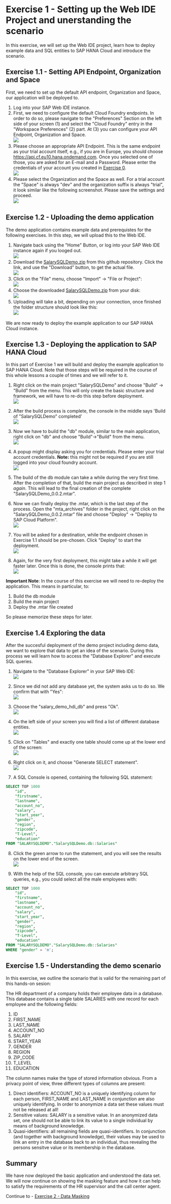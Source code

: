 # Exercise 1 - Setting up the Web IDE Project and unerstanding the scenario

In this exercise, we will set up the Web IDE project, learn how to deploy example data and SQL entities to SAP HANA Cloud and introduce the scenario.

## Exercise 1.1 - Setting API Endpoint, Organization and Space

First, we need to set up the default API endpoint, Organization and Space, our application will be deployed to.

1. Log into your SAP Web IDE instance.
2. First, we need to configure the default Cloud Foundry endpoints. In order to do so, please navigate to the "Preferences" Section on the left side of your screen (1) and select the "Cloud Foundry" entry in the "Workspace Preferences" (2) part. At (3) you can configure your API Endpoint, Organization and Space.
<br>![](/exercises/ex1/images/set_cf_api_endpoint.png)
3. Please choose an appropriate API Endpoint. This is the same endpoint as your trial account itself, e.g., if you are in Europe, you should choose https://api.cf.eu10.hana.ondemand.com. Once you selected one of those, you are asked for an E-mail and a Password. Please enter the credentials of your account you created in [Exercise 0](../ex0/README.md).
<br>![](/exercises/ex1/images/login_organization_space.png)
4. Please select the Organization and the Space as well. For a trial account the "Space" is always "dev" and the organization suffix is always "trial", it look similar like the following screenshot. Please save the settings and proceed.
<br>![](/exercises/ex1/images/chosen_api_endpoint_organization_space.png)


## Exercise 1.2 - Uploading the demo application

The demo application contains example data and prerequistes for the following exercises. In this step, we will upload this to the Web IDE.

1. Navigate back using the "Home" Button, or log into your SAP Web IDE instance again if you looged out.
<br>![](/exercises/ex1/images/navigate_home.png)
2. Download the [SalarySQLDemo.zip](/exercises/ex1/downloads/SalarySQLDemo.zip) from this github repository. Click the link, and use the "Download" button, to get the actual file.
<br>![](/exercises/ex1/images/download_github.png)
3. Click on the "File" menu, choose "Import" -> "File or Project":
<br>![](/exercises/ex1/images/import_file_project.png)
4. Choose the downloaded [SalarySQLDemo.zip](/exercises/ex1/downloads/SalarySQLDemo.zip) from your disk:
<br>![](/exercises/ex1/images/chosen_file.png)
5. Uploading will take a bit, depending on your connection, once finished the folder structure should look like this: 
<br>![](/exercises/ex1/images/folder_structure.png)

We are now ready to deploy the example application to our SAP HANA Cloud instance.

## Exercise 1.3 - Deploying the application to SAP HANA Cloud

In this part of Exercise 1 we will build and deploy the example application to SAP HANA Cloud. Note that those steps will be required in the course of this whole lessons a couple of times and we will refer to it.

1. Right click on the main project "SalarySQLDemo" and choose "Build" -> "Build" from the menu. This will only create the basic structure and framework, we will have to re-do this step before deployment.
<br>![](/exercises/ex1/images/main_app_build.png)

2. After the build process is complete, the console in the middle says 'Build of "SalarySQLDemo" completed'
<br>![](/exercises/ex1/images/build_completed.png)

3. Now we have to build the "db" module, similar to the main application, right click on "db" and choose "Build"->"Build" from the menu.
<br>![](/exercises/ex1/images/build_db_module.png)

4. A popup might display asking you for credentials. Please enter your trial account credentials. **Note:** this might not be required if you are still logged into your cloud foundry account.
<br>![](/exercises/ex1/images/logon_for_build.png)

5. The build of the db module can take a while during the very first time. After the completion of that, build the main project as described in step 1 *again*. This will lead to the final creation of the complete "SalarySQLDemo_0.0.2.mtar".

6. Now we can finally deploy the .mtar, which is the last step of the process. Open the "mta_archives" folder in the project, right click on the "SalarySQLDemo_0.0.2.mtar" file and choose "Deploy" -> "Deploy to SAP Cloud Platform".
<br>![](/exercises/ex1/images/deploy_mtar.png)

7. You will be asked for a destination, while the endpoint chosen in Exercise 1.1 should be pre-chosen. Click "Deploy" to start the deployment.
<br>![](/exercises/ex1/images/final_deploy_endpoint.png)

8. Again, for the very first deployment, this might take a while it will get faster later. Once this is done, the console prints that:
<br>![](/exercises/ex1/images/deployment_successful.png)


**Important Note**: In the course of this exercise we will need to re-deploy the application. This means in particular, to:
1. Build the db module
2. Build the main project
3. Deploy the .mtar file created

So please memorize these steps for later.

## Exercise 1.4 Exploring the data 

After the succesful deployment of the demo project including demo data, we want to explore that data to get an idea of the scenario. During this process we will learn how to access the "Database Explorer" and execute SQL queries.

1. Navigate to the "Database Explorer" in your SAP Web IDE:
<br>![](/exercises/ex1/images/db_explorer.png)

2. Since we did not add any database yet, the system asks us to do so. We confirm that with "Yes":
<br>![](/exercises/ex1/images/add_new_db_dialogue.png)

3. Choose the "salary_demo_hdi_db" and press "Ok".
<br>![](/exercises/ex1/images/choose_hdi.png)

4. On the left side of your screen you will find a list of different database entities. 
<br>![](/exercises/ex1/images/demo_db.png)

5. Click on "Tables" and exactly one table should come up at the lower end of the screen:
<br>![](/exercises/ex1/images/tables.png)

6. Right click on it, and choose "Generate SELECT statement".
<br>![](/exercises/ex1/images/generate_select.png)

7. A SQL Console is opened, containing the following SQL statement:
```SQL
SELECT TOP 1000
	"id",
	"firstname",
	"lastname",
	"account_no",
	"salary",
	"start_year",
	"gender",
	"region",
	"zipcode",
	"T-Level",
	"education"
FROM "SALARYSQLDEMO"."SalarySQLDemo.db::Salaries"
```
8. Click the green arrow to run the statement, and you will see the results on the lower end of the screen.
<br>![](/exercises/ex1/images/run_sql_query.png)

9. With the help of the SQL console, you can execute arbitrary SQL queries, e.g., you could select all the male employees with:

```SQL
SELECT TOP 1000
	"id",
	"firstname",
	"lastname",
	"account_no",
	"salary",
	"start_year",
	"gender",
	"region",
	"zipcode",
	"T-Level",
	"education"
FROM "SALARYSQLDEMO"."SalarySQLDemo.db::Salaries"
WHERE "gender" = 'm';
```
## Exercise 1.5 - Understanding the demo scenario

In this exercise, we outline the scenario that is valid for the remaining part of this hands-on sesion: 

The HR department of a company holds their employee data in a database. This database contains a single table SALARIES with one record for each employee and the following fields:

1. ID
2. FIRST_NAME
3. LAST_NAME
4. ACCOUNT_NO
5. SALARY
6. START_YEAR
7. GENDER
8. REGION
9. ZIP_CODE
10. T_LEVEL
11. EDUCATION

The column names make the type of stored information obvious. From a privacy point of view, three different types of columns are present: 

1. Direct identifiers: ACCOUNT_NO is a uniquely identifying column for each person, FIRST_NAME and LAST_NAME in conjunction are also uniquely identifying. In order to anonymize a data set these values must not be released at all!
2. Sensitive values: SALARY is a sensitive value. In an anonymized data set, one should not be able to link its value to a single individual by means of background knowledge.
3. Quasi-identifiers: all remaining fields are quasi-identifiers. In conjunction (and together with background knowledge), their values may be used to link an entry in the database back to an individual, thus revealing the persons sensitve value or its membership in the database.

## Summary

We have now deployed the basic application and understood the data set. We will now continue on showing the masking feature and how it can help to satisfy the requirements of the HR supervisor and the call center agent.

Continue to - [Exercise 2 - Data Masking](../ex2/README.md)

